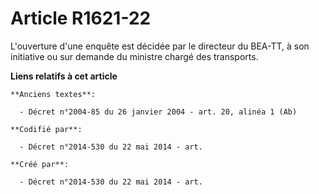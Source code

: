 # Article R1621-22

L'ouverture d'une enquête est décidée par le directeur du BEA-TT, à son initiative ou sur demande du ministre chargé des
transports.

**Liens relatifs à cet article**

	**Anciens textes**:

	  - Décret n°2004-85 du 26 janvier 2004 - art. 20, alinéa 1 (Ab)

	**Codifié par**:

	  - Décret n°2014-530 du 22 mai 2014 - art.

	**Créé par**:

	  - Décret n°2014-530 du 22 mai 2014 - art.
